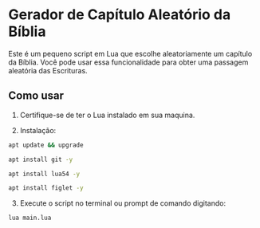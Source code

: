 # Gerador de Capítulo Aleatório da Bíblia

Este é um pequeno script em Lua que escolhe aleatoriamente um capítulo da Bíblia. Você pode usar essa funcionalidade para obter uma passagem aleatória das Escrituras.

## Como usar

1. Certifique-se de ter o Lua instalado em sua maquina.

2. Instalação:

```bash  
apt update && upgrade

apt install git -y

apt install lua54 -y

apt install figlet -y
```

3. Execute o script no terminal ou prompt de comando digitando:

```bash
lua main.lua
```

